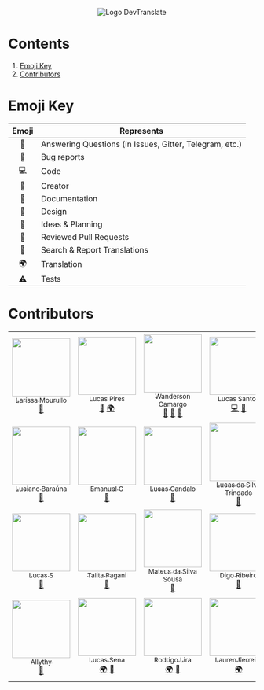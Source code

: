<p align="center">
  <img src="https://raw.githubusercontent.com/devtranslate/devtranslate.github.io/master/images/logo.png" alt="Logo DevTranslate"/>
</p>

# Contents
1. [Emoji Key](https://github.com/devtranslate/about/blob/master/CONTRIBUTORS.md#emoji-key)
2. [Contributors](https://github.com/devtranslate/about/blob/master/CONTRIBUTORS.md#contributors)

# Emoji Key
Emoji | Represents
:---: | ---
💬 | Answering Questions (in Issues, Gitter, Telegram, etc.)
🐛 | Bug reports
💻 | Code
👑 | Creator
📖 | Documentation
🎨 | Design
🤔 | Ideas & Planning
👀 | Reviewed Pull Requests
🔎 | Search & Report Translations
🌍 | Translation
⚠️ | Tests

# Contributors

|  |  |  |  |  |  |
| :---: | :---: | :---: | :---: | :---: | :---: |
| [<img src="https://avatars0.githubusercontent.com/u/20982222?v=4&s=460" width="118px;"/><br /><sub>Larissa Mourullo</sub>](https://github.com/larismourullo)<br />[👑](https://github.com/orgs/devtranslate/people "Creator") | [<img src="https://avatars1.githubusercontent.com/u/6232791?v=4&s=460" width="118px;"/><br /><sub>Lucas Pires</sub>](https://github.com/flyingluscas)<br />[💬](#question-flyingluscas "Answering Questions") [🌍](https://github.com/devtranslate/medium/commits?author=flyingluscas "Translation") | [<img src="https://avatars0.githubusercontent.com/u/5286703?v=4&s=460" width="118px;"/><br /><sub>Wanderson Camargo</sub>](https://github.com/wandersonwhcr)<br />[💬](https://github.com/devtranslate/devtranslate.github.io/issues/31 "Answering Questions") [📖](https://github.com/devtranslate/devtranslate.github.io/commits?author=wandersonwhcr "Documentation") [🤔](https://github.com/devtranslate/devtranslate.github.io/issues?q=is%3Aissue+author%3Awandersonwhcr "Ideas & Planning") | [<img src="https://avatars3.githubusercontent.com/u/3200560?v=4&s=460" width="118px;"/><br /><sub>Lucas Santos</sub>](https://github.com/khaosdoctor)<br />[💻](https://github.com/devtranslate/devtranslate.github.io/commits?author=khaosdoctor "Code") [🔎](https://github.com/devtranslate/devtranslate.github.io/pulls?q=is%3Apr+author%3Akhaosdoctor "Search & Report Translations") | [<img src="https://avatars0.githubusercontent.com/u/5731176?v=4&s=460" width="118px;"/><br /><sub>Tiago Danin</sub>](https://github.com/TiagoDanin)<br />[🔎](https://github.com/devtranslate/devtranslate.github.io/commits?author=TiagoDanin "Search & Report Translations") [📖](https://github.com/devtranslate/about/commits?author=TiagoDanin "Documentation") | [<img src="https://avatars0.githubusercontent.com/u/5417662?v=4&s=460" width="118px;"/><br /><sub>Ademílson F. Tonato</sub>](https://github.com/ftonato)<br />[💻](https://github.com/devtranslate/devtranslate.github.io/commits?author=ftonato "Code") |
| [<img src="https://avatars0.githubusercontent.com/u/1054454?v=4&s=460" width="118px;"/><br /><sub>Luciano Baraúna</sub>](https://github.com/lucianobarauna)<br />[🔎](https://github.com/devtranslate/devtranslate.github.io/commits?author=lucianobarauna "Search & Report Translations") | [<img src="https://avatars1.githubusercontent.com/u/20342656?v=4&s=460" width="118px;"/><br /><sub>Emanuel G</sub>](https://github.com/emanuelgsouza)<br />[🔎](https://github.com/devtranslate/devtranslate.github.io/issues?q=is%3Aissue+author%3Aemanuelgsouza "Search & Report Translations") | [<img src="https://avatars3.githubusercontent.com/u/11521746?v=4&s=460" width="118px;"/><br /><sub>Lucas Candalo</sub>](https://github.com/candalo)<br />[📖](https://github.com/devtranslate/devtranslate.github.io/issues?q=is%3Aissue+author%3Acandalo "Documentation") | [<img src="https://avatars1.githubusercontent.com/u/13908465?v=4&s=460" width="118px;"/><br /><sub>Lucas da Silva Trindade</sub>](https://github.com/Lucasktrindade)<br />[🐛](https://github.com/devtranslate/devtranslate.github.io/issues?q=is%3Aissue+author%3ALucasktrindade "Bug Reports") | [<img src="https://avatars0.githubusercontent.com/u/1318271?v=4&s=460" width="118px;"/><br /><sub>Fernando Moreira</sub>](https://github.com/nandomoreirame)<br />[🔎](https://github.com/devtranslate/devtranslate.github.io/issues?q=is%3Aissue+author%3Anandomoreirame "Search & Report Translations") | [<img src="https://avatars2.githubusercontent.com/u/3205036?v=4&s=460" width="118px;"/><br /><sub>Marcelo Ogeda</sub>](https://github.com/marceloogeda)<br />[🔎](https://github.com/devtranslate/devtranslate.github.io/issues?q=is%3Aissue+author%3Amarceloogeda "Search & Report Translations") |
[<img src="https://avatars3.githubusercontent.com/u/14945222?v=4&s=460" width="118px;"/><br /><sub>Lucas S</sub>](https://github.com/lucasjs)<br />[🔎](https://github.com/devtranslate/devtranslate.github.io/issues?q=is%3Aissue+author%3Alucasjs "Search & Report Translations") | [<img src="https://avatars3.githubusercontent.com/u/1838487?v=4&s=460" width="118px;"/><br /><sub>Talita Pagani</sub>](https://github.com/talitapagani)<br />[🔎](https://github.com/devtranslate/devtranslate.github.io/issues?q=is%3Aissue+author%3Atalitapagani "Search & Report Translations") | [<img src="https://avatars2.githubusercontent.com/u/13048705?v=4&s=460" width="118px;"/><br /><sub>Mateus da Silva Sousa</sub>](https://github.com/silvamateus)<br />[🔎](https://github.com/devtranslate/devtranslate.github.io/issues?q=is%3Aissue+author%3Asilvamateus "Search & Report Translations") | [<img src="https://avatars2.githubusercontent.com/u/7849450?v=4&s=460" width="118px;"/><br /><sub>Digo Ribeiro</sub>](https://github.com/digoribeiro)<br />[🔎](https://github.com/devtranslate/devtranslate.github.io/issues?q=is%3Aissue+author%3Adigoribeiro "Search & Report Translations") | [<img src="https://avatars0.githubusercontent.com/u/75607?v=4&s=460" width="118px;"/><br /><sub>Jean Carlo Nascimento</sub>](https://github.com/suissa)<br />[🔎](https://github.com/devtranslate/devtranslate.github.io/issues?q=is%3Aissue+author%3Asuissa "Search & Report Translations") | [<img src="https://avatars2.githubusercontent.com/u/19296668?v=4&s=460" width="118px;"/><br /><sub>Anthony Matheus R. C.</sub>](https://github.com/AnthonyMRodrigues)<br />[🔎](https://github.com/devtranslate/devtranslate.github.io/issues?q=is%3Aissue+author%3AAnthonyMRodrigues "Search & Report Translations") |
| [<img src="https://avatars3.githubusercontent.com/u/21327808?v=4&s=460" width="118px;"/><br /><sub>Allythy</sub>](https://github.com/Allythy)<br />[🔎](https://github.com/devtranslate/devtranslate.github.io/issues?utf8=%E2%9C%93&q=is%3Aissue+author%3Aallythy "Search & Report Translations") | [<img src="https://avatars1.githubusercontent.com/u/25616210?v=4&s=460" width="118px;"/><br /><sub>Lucas Sena</sub>](https://github.com/lucassenarj)<br />[🌍](https://github.com/devtranslate/about/pulls?q=is%3Apr+author%3Alucassenarj "Translation") [📖](https://github.com/devtranslate/about/pulls?q=is%3Apr+author%3Alucassenarj "Documentation") | [<img src="https://avatars1.githubusercontent.com/u/8973745?s=400&v=4" width="118px;"/><br /><sub>Rodrigo Lira</sub>](https://github.com/rvlira)<br />[🌍](https://github.com/devtranslate/devtranslate.github.io/commits?author=rvlira "Translation") [📖](https://github.com/devtranslate/devtranslate.github.io/commits?author=rvlira "Documentation") | [<img src="https://avatars0.githubusercontent.com/u/29347337?s=400&v=4" width="118px;"/><br /><sub>Lauren Ferreira</sub>](https://github.com/laurenmariaferreira)<br />[🌍](https://medium.com/devtranslate/diferencas-entre-sql-e-nosql-51311f9069bd "Translation") | [<img src="https://avatars2.githubusercontent.com/u/125217?s=400&v=4" width="118px;"/><br /><sub>Sérgio Alves Lima Jardim</sub>](https://github.com/sjardim)<br />[📖](https://github.com/devtranslate/about/issues/25) |  |  |  |  |  |
